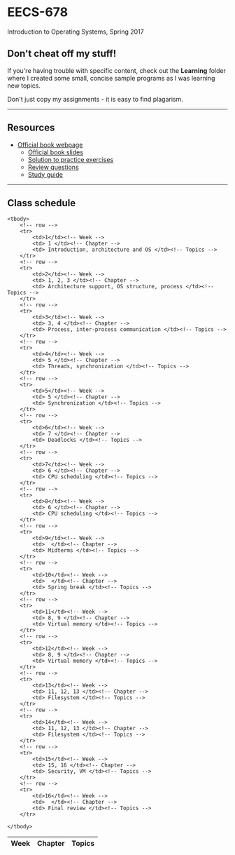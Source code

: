 # EECS-678

Introduction to Operating Systems, Spring 2017

## Don't cheat off my stuff!

If you're having trouble with specific content, check out the **Learning**
folder where I created some small, concise sample programs as I was
learning new topics.

Don't just copy my assignments - it is easy to find plagarism.

---

## Resources

* [Official book webpage](http://codex.cs.yale.edu/avi/os-book/OS9/)
	* [Official book slides](http://codex.cs.yale.edu/avi/os-book/OS9/slide-dir/index.html)
	* [Solution to practice exercises](http://codex.cs.yale.edu/avi/os-book/OS9/practice-exer-dir/index.html)
	* [Review questions](http://codex.cs.yale.edu/avi/os-book/OS9/review-dir/index.html)
	* [Study guide](http://codex.cs.yale.edu/avi/os-book/OS9/study-guide/index.html)

---

## Class schedule

<table>
	<thead>
		<tr><th>Week</th>
		<th>Chapter</th>
		<th>Topics</th></tr>
	</thead>
	
	<tbody>
		<!-- row -->
		<tr>
			<td>1</td><!-- Week -->
			<td> 1 </td><!-- Chapter -->
			<td> Introduction, architecture and OS </td><!-- Topics -->
		</tr>
		<!-- row -->
		<tr>
			<td>2</td><!-- Week -->
			<td> 1, 2, 3 </td><!-- Chapter -->
			<td> Architecture support, OS structure, process </td><!-- Topics -->
		</tr>
		<!-- row -->
		<tr>
			<td>3</td><!-- Week -->
			<td> 3, 4 </td><!-- Chapter -->
			<td> Process, inter-process communication </td><!-- Topics -->
		</tr>
		<!-- row -->
		<tr>
			<td>4</td><!-- Week -->
			<td> 5 </td><!-- Chapter -->
			<td> Threads, synchronization </td><!-- Topics -->
		</tr>
		<!-- row -->
		<tr>
			<td>5</td><!-- Week -->
			<td> 5 </td><!-- Chapter -->
			<td> Synchronization </td><!-- Topics -->
		</tr>
		<!-- row -->
		<tr>
			<td>6</td><!-- Week -->
			<td> 7 </td><!-- Chapter -->
			<td> Deadlocks </td><!-- Topics -->
		</tr>
		<!-- row -->
		<tr>
			<td>7</td><!-- Week -->
			<td> 6 </td><!-- Chapter -->
			<td> CPU scheduling </td><!-- Topics -->
		</tr>
		<!-- row -->
		<tr>
			<td>8</td><!-- Week -->
			<td> 6 </td><!-- Chapter -->
			<td> CPU scheduling </td><!-- Topics -->
		</tr>
		<!-- row -->
		<tr>
			<td>9</td><!-- Week -->
			<td>  </td><!-- Chapter -->
			<td> Midterms </td><!-- Topics -->
		</tr>
		<!-- row -->
		<tr>
			<td>10</td><!-- Week -->
			<td>  </td><!-- Chapter -->
			<td> Spring break </td><!-- Topics -->
		</tr>
		<!-- row -->
		<tr>
			<td>11</td><!-- Week -->
			<td> 8, 9 </td><!-- Chapter -->
			<td> Virtual memory </td><!-- Topics -->
		</tr>
		<!-- row -->
		<tr>
			<td>12</td><!-- Week -->
			<td> 8, 9 </td><!-- Chapter -->
			<td> Virtual memory </td><!-- Topics -->
		</tr>
		<!-- row -->
		<tr>
			<td>13</td><!-- Week -->
			<td> 11, 12, 13 </td><!-- Chapter -->
			<td> Filesystem </td><!-- Topics -->
		</tr>
		<!-- row -->
		<tr>
			<td>14</td><!-- Week -->
			<td> 11, 12, 13 </td><!-- Chapter -->
			<td> Filesystem </td><!-- Topics -->
		</tr>
		<!-- row -->
		<tr>
			<td>15</td><!-- Week -->
			<td> 15, 16 </td><!-- Chapter -->
			<td> Security, VM </td><!-- Topics -->
		</tr>
		<!-- row -->
		<tr>
			<td>16</td><!-- Week -->
			<td>  </td><!-- Chapter -->
			<td> Final review </td><!-- Topics -->
		</tr>
		
	</tbody>
</table>

